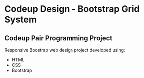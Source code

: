 # Codeup Design - Bootstrap Grid System
## Codeup Pair Programming Project

Responsive Boostrap web design project developed using:
- HTML
- CSS
- Bootstrap
